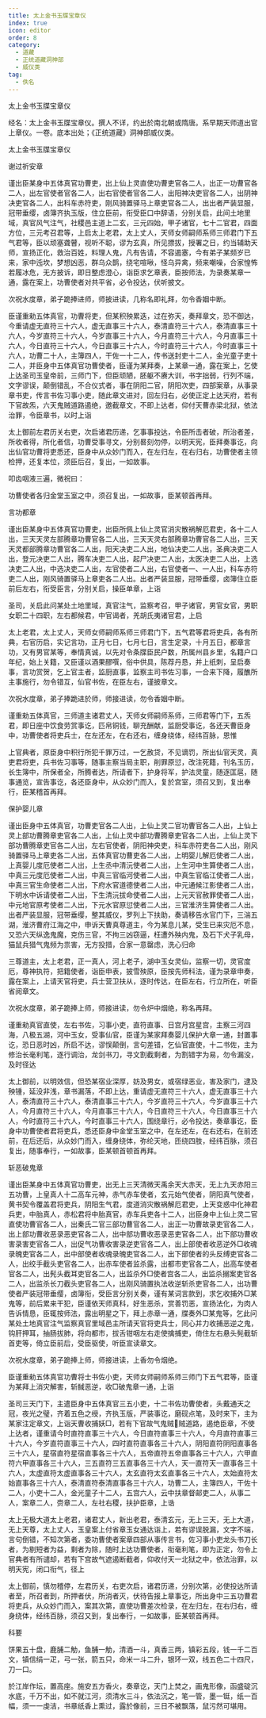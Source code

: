 ```yaml
---
title: 太上金书玉牒宝章仪
index: true
icon: editor
order: 8
category:
  - 道藏
  - 正统道藏洞神部
  - 威仪类
tag:
  - 佚名
---
```


太上金书玉牒宝章仪  

经名：太上金书玉牒宝章仪。撰人不详，约出於南北朝或隋唐。系早期天师道出官上章仪。一卷。底本出处；《正统道藏》洞神部威仪类。  

太上金书玉牒宝章仪  

谢过祈安章  

谨出臣某身中五体真官功曹吏，出上仙上灵直使功曹吏官各二人，出正一功曹官各二人，出左官使者官各二人，出右官使者官各二人，出阳神决吏官各二人，出阴神决吏官各二人，出科车赤符吏，刚风骑置驿马上章吏官各二人，出出者严装显服，冠带垂缨，卤簿齐执玉版，住立臣前，衔受臣口中辞语，分别关启，此间土地里域，真官风气注气，社稷邑主道上二玄，三元四始，甲子诸官，七十二官君，四面方位，三元考召君等，上启太上老君，太上丈人，天师女师嗣师系师三师君门下五气君等，臣以顽塞聋瞽，视听不聪，谬为玄真，所见摽拔，授署之日，约当辅助天师，宣扬正化，救治百姓，料理人鬼，凡有告请，不容遏塞，今有弟子某频岁已来，家中迍坎，梦想凶恶，群乌众鹊，绕宅喧啾，怪乌异禽，频来嘲噪，合家惶怖若履冰危，无方披诉，即日整虑澄心，诣臣求乞章表，臣按师法，为录奏某章一通，露在案上，功曹使者对共平省，必令投达，伏听披文。  

次祝水度章，弟子跪捧进师，师披进读，几称名即礼拜，勿令香姻中断。  

臣谨重勑五体真官，功曹将吏，但某积殃累迭，过在弥天，奏拜章文，恐不御达，今重请虚无直符三十六人，虚无直事三十六人，泰清直符三十六人，泰清直事三十六人，今岁直符三十六人，今岁直事三十六人，今月直符三十六人，今月直事三十六人，今日直符三十六人，今日直事三十六人，今时直符三十六人，今时直事三十六人，功曹二十人，主簿四人，干佐一十二人，传书送封吏十二人，金光童子吏十二人，并臣身中五体真官功曹使者，臣谨为某拜奏，上某章一通，露在案上，乞使上达圣司玉皇帝前，三师门下，但臣顽陋，胚躯不赓大训，书字拙弱，行列不端，文字谬误，颠倒错乱，不合仪式者，事在阴阳二官，阴阳次吏，四部案章，从事录章书吏，传言书佐习事小吏，随此章文进对，回左归右，必使正定上达天府，若有下官故炁，六天鬼贼道路遏绝，邀截章文，不即上达者，仰付天曹赤梁北狱，依法治罪，令臣章书，以时上诣  

太上御前左君历关右吏，次启诸君历递，乞事事投达，令臣所击者破，所治者差，所收者得，所化者信，功曹受事寻文，分别晷刻勿停，以明天宪，臣拜奏事讫，向出仙官功曹将吏悉还，臣身中从众妙门而入，在左归左，在右归右，功曹使者主领检押，还复本位，须臣后召，复出，一如故事。  

叩齿咽液三遍，微祝曰：  

功曹使者各归金堂玉室之中，须召复出，一如故事，臣某顿首再拜。  

言功都章  

谨出臣某身中五体真官功曹吏，出臣所佩上仙上灵官消灾散祸解厄君吏，各十二人出，三天天灵左部腾章功曹官各二人出，三天天灵右部腾章功曹官各二人出，三天天灵都部腾章功曹官各二人出，阳天决吏二人出，地仙决吏二人出，圣典决吏二人出，登元决吏二人出，腾车决吏二人出，起尸决吏二人出，太医决吏二人出，上选决吏二人出，中选决吏二人出，左官使者二人出，右官使者一、一人出，科车赤符吏二人出，刚风骑置驿马上章吏各二人出。出者严装显服，冠带垂缨，卤簿住立臣前后左右，衔受臣言，分别关启，操臣单章，上诣  

圣司，关启此问某处土地里域，真官注气，监察考召，甲子诸官，男官女官，男职女职二十四职，左右都候君，中官谒者，羌胡氏夷诸官君，上启  

太上老君，太上丈人，天师女师嗣师系师三师君门下，五气君等君将吏兵，各有所典，右官历启，实记言功，正月七日，七月七日，言生定录，十月五日，都章言功，又有男官某等，奉情真诚，以先对令条牒臣民户数，所属州县乡里，名籍户口年纪，始上关籍，又臣谨以酒果醪噀，俗中供具，陈荐丹恳，并上纸刺，呈启奏事，言功赏贺，乞上官主者，监厨直事，监察主司书佐习事，一合来下降，履醮所主事施行，勿令错互，仙官书佐，在臣左右，谨披章文。  

次祝水度章，弟子捧跪进於师，师接进读，勿令香姻中断。  

谨重勑五体真官，三师道主诸君丈人，天师女师嗣师系师，三师君等门下，五炁君，即日座中饮食劳赏事讫，匹帛铜钱，聊充酬献，监厨受事讫，各还天曹臣身中，功曹使者将吏兵士，在左还左，在右还右，缠身绕体，经纬百脉，恩惟  

上官典者，原臣身中积行所犯千罪万过，一乞赦贷，不见谪罚，所出仙官天灵，真吏君将吏，兵书佐习事等，随事主察当局主职，削罪原愆，改注死籍，刊名玉历，长生簿中，所保者全，所腾者达，所请者下，护身将军，护法灵童，随逐匡扈，随事通览，宣告事讫，各还臣身中，从众妙门而入，复於宫室，须召又到，复出奉行，臣某稽首再拜。  

保护婴儿章  

谨出臣身中五体真官，功曹吏官各二人出，上仙上灵二官功曹官各二人出，上仙上灵上部功曹腾章吏官各二人出，上仙上灵中部功曹腾章吏官各二人出，上仙上灵下部功曹腾章吏官各二人出，左右官使者，阴阳神央吏，科车赤符吏各二人出，刚风骑置驿马上章吏各二人出，五体真官功曹吏各二人出，上明婴儿解厄使者二人出，上真婴儿度厄使者二人出，上生丞中清沅使者二人出，上生河中生算使者二人出，中真三元度厄使者二人出，中真三官临河使者二人出，中真生官临江使者二人出，中真三官生命使者二人出，下府水官道德使者二人出，中元通候江影使者二人出，下明水中诉请使者二人出，下生清沅拔命使者二人出，上元天官赦罪使者二人出，中元地官原考使者二人出，下元水官原愆使者二人出，三官淮济生算使者二人出。出者严装显服，冠带垂缨，整其威仪，罗列上下扶助，奏请移告水官门下，三湍五湖，淮济曹府江海之中，申诉天曹真尊道主，今为某息儿某，受生已来灾厄不息，又恐六天纵逸鬼魔，克伤三官，不拘三凶窃逼，枉遭外殃内鬼，及石下犬子乳母，猫鼠兵猎气鬼频为祟害，无方投措，合家一意罄虑，洗心归命  

三尊道主，太上老君，正一真人，河上老子，湖中玉女灵仙，监察一切，灵官度厄，尊神执符，把籍使者，诣臣申表，披雪殃原，臣按先师科法，谨为录章申奏，露在案上，上请天官将吏，兵士营卫扶从，逐时传达，在臣左右，行立所在，听臣省阅章文。  

次祝水度章，弟子跪捧上师，师接进读，勿令炉中烟绝，称名再拜。  

谨重勑真官直使，左右书佐，习事小吏，直符直事、日宫月宫星宫，主察三河四海，八极五湖，河中玉女，受事仙官，臣谨为某家拜奏婴儿保护大章一通，封置事讫，恐日恶时凶，所启不达，谬悮颠倒，言句差错，乞仙官直使，十二书佐，主为修治长毫利笔，逐行调治，龙剑书刀，寻文割截剩者，为割错字为易，勿令漏没，及时径达  

太上御前，以明效信，但恐某宿业深厚，妨及男女，或宿绿恶业，害及家门，逮及殃锺，延没非浅，章书漏落，不即上达，重请虚无直符三十六人，虚无直事三十六人，泰清直符三十六人，泰清直事三十六人，今岁直符三十六人，今岁直事三十六人，今月直符三十六人，今月直事三十六人，今日直符三十六人，今日直事三十六人，今时直符三十六人，今时直事三十六人，围绕章行，必令投达，奏章事讫，臣身中功曹使者君将吏兵，悉还臣身中金堂玉室之中，在左还左，在右还右，在前还前，在后还后，从众妙门而入，缠身绕体，弥纶天地，匝绕四肢，经纬百脉，须召复出，随事奉行，一如故事，臣某顿首顿首再拜。  

斩恶破鬼章  

谨出臣某身中五体真官功曹吏，出无上三天清微天禹余天大赤天，无上九天赤阳三五功曹，上皇真人十二高车元神，赤气赤车使者，玄元始气使者，阴阳真气使者，黄书契令覆盖君将吏兵，阴阳生气君，度道消灾散祸解厄君吏，上天变惑中化神君兵吏，中胎真人，赤松君将中胎真官，赤车兵吏各十二人，出臣身中上仙上灵二官直使功曹官各二人，出秦氏二官三部功曹官各二人，出正一功曹故录吏官各二人，出上部功曹收恶录恶吏官各二人，出中部功曹收恶录恶吏官各二人，出下部功曹收害录害吏官各二人，出促气功曹收害录逆吏官各二人，出上部使者收恶逆外□收魂录魄吏官各二人，出中部使者收魂录魄吏官各二人，出下部使者的头反缚吏官各二人，出绞手截头吏官各二人，出赤车使者监杀露，出都市吏官各二人，出高车使者官各二人，出髡头截耳吏官各二人，出监杀外□使者宫各二人，出监杀搦案吏官各二人，出监杀长刀截头吏官各二人，出刚风骑置执法收逆斩杀吏官各二人，出功曹使者严装冠带垂缨，卤簿衔，受臣言分别关奏，谨有某词言款到，求乞收捕外□某鬼等，前后累来干犯，臣谨依天师真科，好生恶杀，赏善罚恶，宣扬法化，为肉人告诉情恳，臣辄按师法，露出明星之下，拜上赤章一通，牒奏外□某鬼等，乞此问某处土地真官注气监察真官里域邑主所请天官将吏兵士，同心并力收捕恶逆之鬼，钩肝押耳，抽肠拔肺，将向都市，拔舌钳咽左右走使擒捕吏，倚住左右悬头髡截斩首吏等，倚立臣前后，受臣驱使，听臣宣读章文。  

次祝水度章，弟子跪捧上师，师接进读，上香勿令烟绝。  

臣谨重勑五体真官功曹将士书佐小吏，天师女师嗣师系师三师门下五气君等，臣谨为某拜上消灾解害，斩馘恶逆，收□破鬼章一通，上诣  

圣司三天门下，主遣臣身中五体真官三五小吏，十二书佐功曹使者，头戴通天之冠，夜光之璧，齐着五色之绶，齐执玉版，严装事讫，磨砚点笔，及时来下，主为某家注定章文，上诣天曹收捕妖□，若有下官故气鬼贼贼道路，遏绝臣章，不使上达者，谨重请今时直符直事三十六人，今日直符直事三十六人，今月直符直事三十六人，今岁直符直事三十六人，四时直符直事各三十六人，阴阳直符阴阳直事各三十六人，星宿直符星宿直事各三十六人，五帝直符五帝直事各三十六人，六甲直符六甲直事各三十六人，三五直符三五直事各三十六人，天一直符天一直事各三十六人，太虚直符太虚直事各三十六人，太玄直符太玄直事各三十六人，太始直符太始直事各三十六人，泰清直符泰清直事各三十六人，功曹二人，主簿四人，干佐十二人，小吏十二人，金光童子十二人，五宫六人，云中扶章督邮吏二人，从事二人，案章二人，赍章二人，左社右稷，扶护臣章，上诰  

太上无极大道太上老君，诸君丈人，新出老君，泰清玄元，无上三天，无上大道，无上天尊，太上丈人，玉皇案上付省章玉女通达诣上，若有谬误脱漏，文字不端，言句倒错，不知次第者，委功曹使者案章四部从事传言书，佐习事小吏龙头书刀长者，为剔短者为益，剩者为除，随时上达功曹使者，衔毫利笔，即为正定，勿令上官典者有所谴却，若有下宫故气遮遏断截者，仰收付天一北狱之中，依法治罪，以明天宪，闭口衔气，径上  

太上御前，慎勿稽停，左君历关，右吏次启，诸君历递，分别次第，必使投达所请者至，所召者到，所押者伏，所消者灭，伏待告报上章事讫，所出身中三五功曹君将吏兵，从众妙门而入，案其次第，直使功曹差次检录，在左归左，在右归右，缠身绕体，经纬百脉，须召又到，复出奉行，一如故事，臣某顿首再拜。  

科要  

饼果五十盘，鹿脯二觔，鱼脯一觔，清酒一斗，真香三两，镇彩五段，钱一千二百文，镇信绢一疋，弓一张，箭五只，命米一斗二升，银环一双，线五色二十四尺，刀一口。  

於江岸作坛，置高座。施安五方香火，奏章讫，天门上焚之，画鬼形像，函盛碇沉水底，千万不出，如不就江河，须清水三斗，依法沉之，笔一管，墨一铤，纸一百幅，须一一虔洁，书章纸香上熏过，露於像前，三日不被飘落，鼠污然可堪用。  
